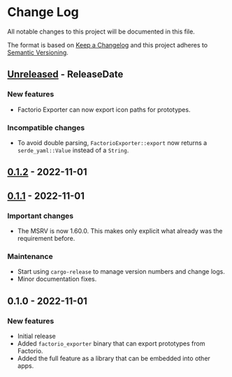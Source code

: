 # Change Log

All notable changes to this project will be documented in this file.

The format is based on [Keep a Changelog](http://keepachangelog.com/)
and this project adheres to [Semantic Versioning](http://semver.org/).

<!-- next-header -->
## [Unreleased] - ReleaseDate

### New features

- Factorio Exporter can now export icon paths for prototypes.

### Incompatible changes

- To avoid double parsing, `FactorioExporter::export` now returns a
  `serde_yaml::Value` instead of a `String`.

## [0.1.2] - 2022-11-01

## [0.1.1] - 2022-11-01

### Important changes

- The MSRV is now 1.60.0. This makes only explicit what already was the
  requirement before.

### Maintenance

- Start using `cargo-release` to manage version numbers and change logs.
- Minor documentation fixes.

## 0.1.0 - 2022-11-01

### New features

- Initial release
- Added `factorio_exporter` binary that can export prototypes from Factorio.
- Added the full feature as a library that can be embedded into other apps.

<!-- next-url -->
[Unreleased]: https://github.com/MForster/factorio-export/compare/v0.1.2...HEAD
[0.1.2]: https://github.com/MForster/factorio-export/compare/v0.1.1...v0.1.2
[0.1.1]: https://github.com/MForster/factorio-exporter/compare/v0.1.0...v0.1.1
